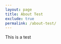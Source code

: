 ```yaml
---
layout: page
title: About Test
exclude: true
permalink: /about-test/
---
```


This is a test

<div id="about-me"></div>

<script src="{{ "/javascript/about.bundle.js" | prepend: site.baseurl }}"></script>
